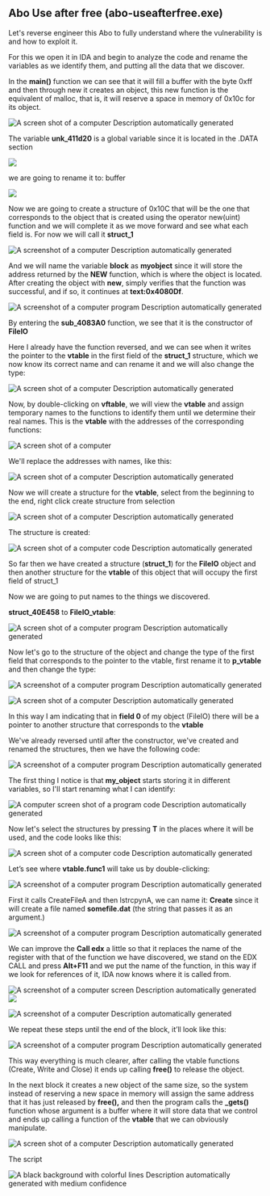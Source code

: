 ## Abo Use after free (abo-useafterfree.exe)

Let's reverse engineer this Abo to fully understand where the vulnerability is and how to exploit it.

For this we open it in IDA and begin to analyze the code and rename the variables as we identify them, and putting all the data that we discover.

In the **main()** function we can see that it will fill a buffer with the byte 0xff and then through new it creates an object, this new function is the equivalent of malloc, that is, it will reserve a space in memory of 0x10c for its object.

![A screen shot of a computer Description automatically generated](media/a69af79728ea60134aa74e572acd3687.png)

The variable **unk_411d20** is a global variable since it is located in the .DATA section

![](media/b1c9d27e098c34311a2ec1065a11d19a.png)

we are going to rename it to: buffer

![](media/17e53e7d9c8a07624f7206150479fe4c.png)

Now we are going to create a structure of 0x10C that will be the one that corresponds to the object that is created using the operator new(uint) function and we will complete it as we move forward and see what each field is. For now we will call it **struct_1**

![A screenshot of a computer Description automatically generated](media/3467202e9ce562fc4dc01685d7f6d3f7.png)

And we will name the variable **block** as **myobject** since it will store the address returned by the **NEW** function, which is where the object is located. After creating the object with **new**, simply verifies that the function was successful, and if so, it continues at **text:0x4080Df**.

![A screenshot of a computer program Description automatically generated](media/18dc27b36202cbd2a1d5675018b4079d.png)

By entering the **sub_4083A0** function, we see that it is the constructor of **FileIO**

Here I already have the function reversed, and we can see when it writes the pointer to the **vtable** in the first field of the **struct_1** structure, which we now know its correct name and can rename it and we will also change the type:

![A screen shot of a computer Description automatically generated](media/b7b238c1b12963796d552ca0ad7a7af6.png)

Now, by double-clicking on **vftable**, we will view the **vtable** and assign temporary names to the functions to identify them until we determine their real names. This is the **vtable** with the addresses of the corresponding functions:

![A screen shot of a computer](media/3ec8dca2e4932a8e513867d915e9f673.png)

We'll replace the addresses with names, like this:

![A screen shot of a computer Description automatically generated](media/8c70a01995b5c99cd19dbb33b63cbea5.png)

Now we will create a structure for the **vtable**, select from the beginning to the end, right click create structure from selection

![A screen shot of a computer Description automatically generated](media/d364889111e76c43ce1f5d7ae65f0d24.png)

The structure is created:

![A screen shot of a computer code Description automatically generated](media/544ea3fe8c70b39baa76d89af12d235c.png)

So far then we have created a structure (**struct_1**) for the **FileIO** object and then another structure for the **vtable** of this object that will occupy the first field of struct_1

Now we are going to put names to the things we discovered.

**struct_40E458** to **FileIO_vtable**:

![A screen shot of a computer program Description automatically generated](media/7d76dde67dc575d619a0dff6936dad69.png)

Now let's go to the structure of the object and change the type of the first field that corresponds to the pointer to the vtable, first rename it to **p_vtable** and then change the type:

![A screenshot of a computer program Description automatically generated](media/abefb1a55f073bdf3916a65e91a37811.png)

![A screen shot of a computer Description automatically generated](media/5104a726c20c6f2c453adcafcd35e95a.png)

In this way I am indicating that in **field 0** of my object (FileIO) there will be a pointer to another structure that corresponds to the **vtable**

We've already reversed until after the constructor, we've created and renamed the structures, then we have the following code:

![A screenshot of a computer program Description automatically generated](media/77e923d0adb82ae793872082018b8868.png)

The first thing I notice is that **my_object** starts storing it in different variables, so I'll start renaming what I can identify:

![A computer screen shot of a program code Description automatically generated](media/ae1de4da03cdaac87d6dd4f20a4fdaf1.png)

Now let's select the structures by pressing **T** in the places where it will be used, and the code looks like this:

![A screen shot of a computer code Description automatically generated](media/8ae22d0a83ebd5cabcffeb6bb2af24b6.png)

Let’s see where **vtable.func1** will take us by double-clicking:

![A screenshot of a computer program Description automatically generated](media/ad5c6f934b69a0ac2f6ad4b93618e0e5.png)

First it calls CreateFileA and then lstrcpynA, we can name it: **Create** since it will create a file named **somefile.dat** (the string that passes it as an argument.)

![A screenshot of a computer program Description automatically generated](media/795fdb1483acc66cdcfc1411a683287c.png)

We can improve the **Call edx** a little so that it replaces the name of the register with that of the function we have discovered, we stand on the EDX CALL and press **Alt+F11** and we put the name of the function, in this way if we look for references of it, IDA now knows where it is called from.

![A screenshot of a computer screen Description automatically generated](media/0f3b2e34c74a47ca2a83cead6012403c.png) ![](media/acfad233251df5523f705e9e10ca8080.png)

![A screenshot of a computer Description automatically generated](media/75eb2f6eb2452ffb05e0747bed4937e5.png)

We repeat these steps until the end of the block, it’ll look like this:

![A screenshot of a computer program Description automatically generated](media/d9dd8d84bbcde1e25b3b91b977aa709f.png)

This way everything is much clearer, after calling the vtable functions (Create, Write and Close) it ends up calling **free()** to release the object.

In the next block it creates a new object of the same size, so the system instead of reserving a new space in memory will assign the same address that it has just released by **free(),** and then the program calls the **\_gets()** function whose argument is a buffer where it will store data that we control and ends up calling a function of the **vtable** that we can obviously manipulate.

![A screen shot of a computer Description automatically generated](media/d2c64341dabf48453d82b47c2fd29f29.png)

The script

![A black background with colorful lines Description automatically generated with medium confidence](media/646dd958ee424e22c601c61e4cef959e.png)
